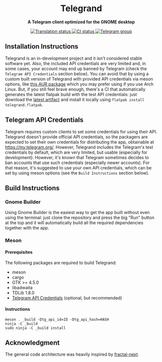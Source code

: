 <h1 align="center">
  Telegrand
</h1>

<p align="center"><strong>A Telegram client optimized for the GNOME desktop</strong></p>

<p align="center">
  <a href="https://hosted.weblate.org/engage/telegrand/">
    <img src="https://hosted.weblate.org/widgets/telegrand/-/telegrand/svg-badge.svg" alt="Translation status" />
  </a>
  <a href="https://github.com/melix99/telegrand/actions/workflows/ci.yml">
    <img src="https://github.com/melix99/telegrand/actions/workflows/ci.yml/badge.svg" alt="CI status"/>
  </a>
  <a href="https://t.me/telegrandchat">
    <img src="https://img.shields.io/static/v1?label=Chat&message=@telegrandchat&color=blue&logo=telegram" alt="Telegram group">
  </a>
</p>

<!--
<p align="center">
  <img src="data/resources/screenshots/screenshot1.png" alt="Preview"/>
</p>
-->

## Installation Instructions

Telegrand is an in-development project and it isn't considered stable software yet. Also, the included API credentials are very limited and, in some cases, your account may end up banned by Telegram (check the `Telegram API Credentials` section below). You can avoid that by using a custom built version of Telegrand with provided API credentials via meson options, like [this AUR package](https://aur.archlinux.org/packages/telegrand-git) which you may prefer using if you use Arch Linux. But, if you still feel brave enough, there's a CI that automatically generates the latest flatpak build with the test API credentials: just download the [latest artifact](https://nightly.link/melix99/telegrand/workflows/ci/main) and install it locally using `flatpak install telegrand.flatpak`.

## Telegram API Credentials

Telegram requires custom clients to set some credentials for using their API. Telegrand doesn't provide official API credentials, so the packagers are expected to set their own credentials for distributing the app, obtainable at https://my.telegram.org/. However, Telegrand includes the Telegram's test credentials by default, which are very limited, but usable (especially for development). However, it's known that Telegram sometimes decides to ban accounts that use such credentials (especially newer accounts). For that reason, it's suggested to use your own API credentials, which can be set by using meson options (see the `Build Instructions` section below).

## Build Instructions

### Gnome Builder

Using Gnome Builder is the easiest way to get the app built without even using the terminal: just clone the repository and press the big "Run" button at the top and it will automatically build all the required dependencies together with the app.

### Meson

#### Prerequisites

The following packages are required to build Telegrand:

- meson
- cargo
- GTK >= 4.5.0
- libadwaita
- TDLib 1.8.0
- [Telegram API Credentials](https://my.telegram.org/) (optional, but recommended)

#### Instructions

```shell
meson . _build -Dtg_api_id=ID -Dtg_api_hash=HASH
ninja -C _build
sudo ninja -C _build install
```

## Acknowledgment

The general code architecture was heavily inspired by [fractal-next](https://gitlab.gnome.org/GNOME/fractal/-/tree/fractal-next).
